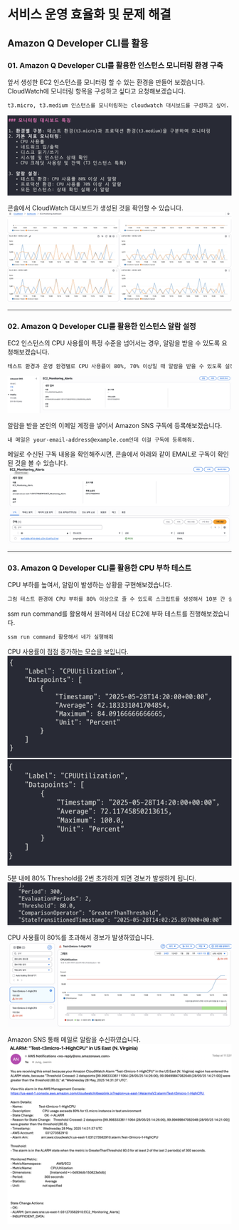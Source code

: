 # 서비스 운영 효율화 및 문제 해결

## Amazon Q Developer CLI를 활용

### 01. Amazon Q Developer CLI를 활용한 인스턴스 모니터링 환경 구축

앞서 생성한 EC2 인스턴스를 모니터링 할 수 있는 환경을 만들어 보겠습니다.  
CloudWatch에 모니터링 항목을 구성하고 싶다고 요청해보겠습니다. 

```bash
t3.micro, t3.medium 인스턴스를 모니터링하는 cloudwatch 대시보드를 구성하고 싶어. CPU, RAM 및 다양한 모니터링 항목을 구성하고 싶어.
```

![alt text](../../others/Lab2-img-8.png)

콘솔에서 CloudWatch 대시보드가 생성된 것을 확인할 수 있습니다.
![alt text](../../others/Lab2-img-9.png)

---

### 02. Amazon Q Developer CLI를 활용한 인스턴스 알람 설정

EC2 인스턴스의 CPU 사용률이 특정 수준을 넘어서는 경우, 알람을 받을 수 있도록 요청해보겠습니다. 
```bash
테스트 환경과 운영 환경별로 CPU 사용률이 80%, 70% 이상일 때 알람을 받을 수 있도록 설정해줘.
```

![alt text](../../others/Lab2-img-10.png)

알람을 받을 본인의 이메일 계정을 넣어서 Amazon SNS 구독에 등록해보겠습니다. 
```bash
내 메일은 your-email-address@example.com인데 이걸 구독에 등록해줘.
```
메일로 수신된 구독 내용을 확인해주시면, 콘솔에서 아래와 같이 EMAIL로 구독이 확인된 것을 볼 수 있습니다.
![alt text](../../others/Lab2-img-11.png)

---

### 03. Amazon Q Developer CLI를 활용한 CPU 부하 테스트

CPU 부하를 높여서, 알람이 발생하는 상황을 구현해보겠습니다.  
```bash
그럼 테스트 환경에 CPU 부하를 80% 이상으로 줄 수 있도록 스크립트를 생성해서 10분 간 실행해줘.
```

ssm run command를 활용해서 원격에서 대상 EC2에 부하 테스트를 진행해보겠습니다.
```bash
ssm run command 활용해서 네가 실행해줘
```

CPU 사용률이 점점 증가하는 모습을 보입니다. 
![alt text](../../others/Lab2-img-12.png)
![alt text](../../others/Lab2-img-13.png)

5분 내에 80% Threshold를 2번 초가하게 되면 경보가 발생하게 됩니다. 
![alt text](../../others/Lab2-img-14.png)

CPU 사용률이 80%를 초과해서 경보가 발생하였습니다. 
![alt text](../../others/Lab2-img-16.png)

Amazon SNS 통해 메일로 알람을 수신하였습니다.
![alt text](../../others/Lab2-img-17.png)